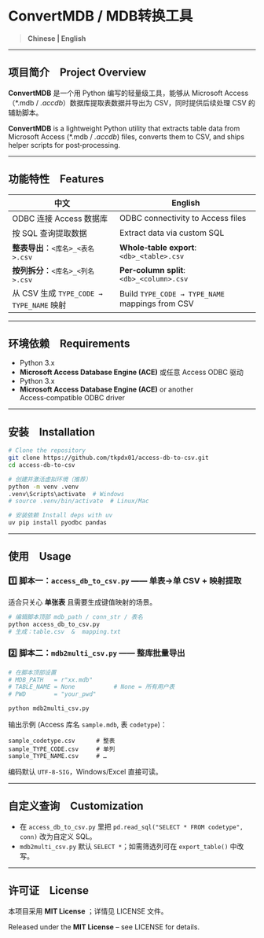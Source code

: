# ConvertMDB / MDB转换工具

> **Chinese | English**

---

## 项目简介 Project Overview

**ConvertMDB** 是一个用 Python 编写的轻量级工具，能够从 Microsoft Access（*.mdb / *.accdb*）数据库提取表数据并导出为 CSV，同时提供后续处理 CSV 的辅助脚本。

**ConvertMDB** is a lightweight Python utility that extracts table data from Microsoft Access (*.mdb / *.accdb*) files, converts them to CSV, and ships helper scripts for post‑processing.

---

## 功能特性 Features

| 中文 | English |
|------|---------|
| ODBC 连接 Access 数据库 | ODBC connectivity to Access files |
| 按 SQL 查询提取数据 | Extract data via custom SQL |
| **整表导出**：`<库名>_<表名>.csv` | **Whole‑table export**: `<db>_<table>.csv` |
| **按列拆分**：`<库名>_<列名>.csv` | **Per‑column split**: `<db>_<column>.csv` |
| 从 CSV 生成 `TYPE_CODE → TYPE_NAME` 映射 | Build `TYPE_CODE → TYPE_NAME` mappings from CSV |

---

## 环境依赖 Requirements

- Python 3.x  
- **Microsoft Access Database Engine (ACE)** 或任意 Access ODBC 驱动  
- Python 3.x  
- **Microsoft Access Database Engine (ACE)** or another Access‑compatible ODBC driver

---

## 安装 Installation

```bash
# Clone the repository
git clone https://github.com/tkpdx01/access-db-to-csv.git
cd access-db-to-csv

# 创建并激活虚拟环境（推荐）
python -m venv .venv
.venv\Scripts\activate  # Windows
# source .venv/bin/activate  # Linux/Mac

# 安装依赖 Install deps with uv
uv pip install pyodbc pandas
```

---

## 使用 Usage

### 1️⃣ 脚本一：`access_db_to_csv.py`  —— 单表→单 CSV  +  映射提取

适合只关心 **单张表** 且需要生成键值映射的场景。

```bash
# 编辑脚本顶部 mdb_path / conn_str / 表名
python access_db_to_csv.py
# 生成：table.csv  &  mapping.txt
```

### 2️⃣ 脚本二：`mdb2multi_csv.py`  —— 整库批量导出

```bash
# 在脚本顶部设置
# MDB_PATH   = r"xx.mdb"
# TABLE_NAME = None           # None = 所有用户表
# PWD        = "your_pwd"

python mdb2multi_csv.py
```

输出示例  (Access 库名 `sample.mdb`, 表 `codetype`)：

```
sample_codetype.csv      # 整表
sample_TYPE_CODE.csv     # 单列
sample_TYPE_NAME.csv     # …
```

编码默认 `UTF‑8‑SIG`，Windows/Excel 直接可读。

---

## 自定义查询 Customization

- 在 `access_db_to_csv.py` 里把 `pd.read_sql("SELECT * FROM codetype", conn)` 改为自定义 SQL。  
- `mdb2multi_csv.py` 默认 `SELECT *`；如需筛选列可在 `export_table()` 中改写。

---

## 许可证 License

本项目采用 **MIT License** ；详情见 LICENSE 文件。

Released under the **MIT License** – see LICENSE for details.

